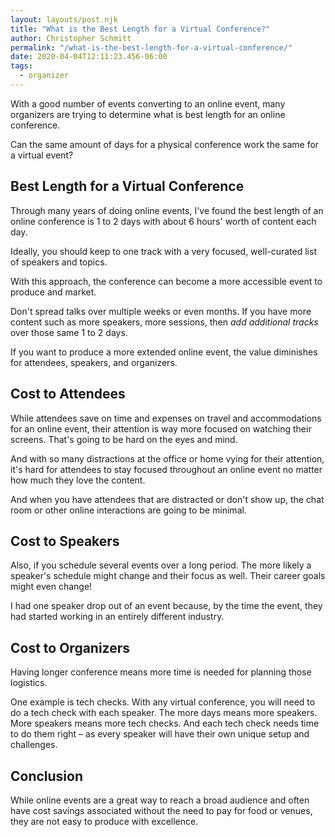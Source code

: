 ```yaml
---
layout: layouts/post.njk
title: "What is the Best Length for a Virtual Conference?"
author: Christopher Schmitt
permalink: "/what-is-the-best-length-for-a-virtual-conference/"
date: 2020-04-04T12:11:23.456-06:00
tags:
  - organizer
---
```


With a good number of events converting to an online event, many organizers are trying to determine what is best length for an online conference. 

Can the same amount of days for a physical conference work the same for a virtual event?

## Best Length for a Virtual Conference

Through many years of doing online events, I've found the best length of an online conference is 1 to 2 days with about 6 hours' worth of content each day.

Ideally, you should keep to one track with a very focused, well-curated list of speakers and topics.

With this approach, the conference can become a more accessible event to produce and market.

Don't spread talks over multiple weeks or even months.
If you have more content such as more speakers, more sessions, then _add additional tracks_ over those same 1 to 2 days.

If you want to produce a more extended online event, the value diminishes for attendees, speakers, and organizers.

## Cost to Attendees 

While attendees save on time and expenses on travel and accommodations for an online event, their attention is way more focused on watching their screens. That's going to be hard on the eyes and mind.

And with so many distractions at the office or home vying for their attention, it's hard for attendees to stay focused throughout an online event no matter how much they love the content.

And when you have attendees that are distracted or don't show up, the chat room or other online interactions are going to be minimal.

## Cost to Speakers

Also, if you schedule several events over a long period. The more likely a speaker's schedule might change and their focus as well. Their career goals might even change!

I had one speaker drop out of an event because, by the time the event, they had started working in an entirely different industry.

## Cost to Organizers

Having longer conference means more time is needed for planning those logistics.

One example is tech checks. With any virtual conference, you will need to do a tech check with each speaker. The more days means more speakers. More speakers means more tech checks. And each tech check needs time to do them right – as every speaker will have their own unique setup and challenges.

## Conclusion

While online events are a great way to reach a broad audience and often have cost savings associated without the need to pay for food or venues, they are not easy to produce with excellence. 

